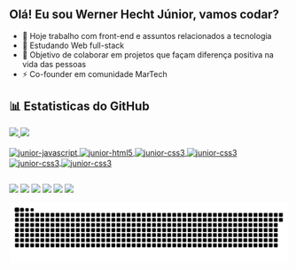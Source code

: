 ## Olá! Eu sou Werner Hecht Júnior, vamos codar?
- 🔭 Hoje trabalho com front-end e assuntos relacionados a tecnologia
- 🌱 Estudando Web full-stack
- 👯 Objetivo de colaborar em projetos que façam diferença positiva na vida das pessoas
- ⚡ Co-founder em comunidade MarTech

<h2>
<g-emoji class="g-emoji" alias="bar_chart" fallback-src="https://github.githubassets.com/images/icons/emoji/unicode/1f4ca.png">📊</g-emoji>
Estatisticas do GitHub
</h2>	

 <div>
  <a href="https://github.com/Junior-Hecht">
  <img height="180em" src="https://github-readme-stats.vercel.app/api?username=Junior-Hecht&show_icons=true&theme=midnight-purple&include_all_commits=true&count_private=true"/>
  <img height="180em" src="https://github-readme-stats.vercel.app/api/top-langs/?username=Junior-Hecht&layout=compact&langs_count=7&theme=midnight-purple"/>
</div>
  <div style="display: inline_block"><br>
    <img align="center" alt="junior-javascript" height="40" width="50"src="https://cdn.jsdelivr.net/gh/devicons/devicon/icons/javascript/javascript-original.svg" />
    <img align="center" alt="junior-html5" height="40" width="50" src="https://cdn.jsdelivr.net/gh/devicons/devicon/icons/html5/html5-original.svg">
    <img align="center" alt="junior-css3" height="40" width="50" src="https://cdn.jsdelivr.net/gh/devicons/devicon/icons/css3/css3-original.svg">
    <img align="center" alt="junior-css3" height="40" width="50" src="https://cdn.jsdelivr.net/gh/devicons/devicon/icons/nodejs/nodejs-original-wordmark.svg">
    <img align="center" alt="junior-css3" height="40" width="50" src="https://cdn.jsdelivr.net/gh/devicons/devicon/icons/amazonwebservices/amazonwebservices-plain-wordmark.svg">
    <img align="center" alt="junior-css3" height="40" width="50" src="https://cdn.jsdelivr.net/gh/devicons/devicon/icons/linux/linux-original.svg">  
</div>
  
  ##
  
<div>
  <a href="www.linkedin.com/in/werner-hecht-júnior" target="_blank"><img src="https://img.shields.io/badge/LinkedIn-0077B5?style=for-the-badge&logo=linkedin&logoColor=white"></a>
  <a href="https://api.whatsapp.com/send?phone=5548988232173" target="_blank"><img src="https://img.shields.io/badge/WhatsApp-25D366?style=for-the-badge&logo=whatsapp&logoColor=white"></a>
  <a href="https://t.me/Junior_Hecht" target="_blank"><img src="https://img.shields.io/badge/Telegram-2CA5E0?style=for-the-badge&logo=telegram&logoColor=white"></a>
  <a href="mailto:juniorhechtjr@gmail.com" target="_blank"><img src="https://img.shields.io/badge/Gmail-D14836?style=for-the-badge&logo=gmail&logoColor=white"></a>
  <a href="https://discord.gg/svYAe6mW" target="_blank"><img src="https://img.shields.io/badge/Discord-7289DA?style=for-the-badge&logo=discord&logoColor=white" target="_blank"></a> 
  <a href="https://join.slack.com/t/hiringcodersfase3/shared_invite/zt-uos2px46-AWZ5W5olenrRSJsDNB~teA" target="_blank"><img src="https://img.shields.io/badge/Slack-4A154B?style=for-the-badge&logo=slack&logoColor=white"></a>
 
	
  ![Snake animation](https://github.com/Junior-Hecht/Junior-Hecht/blob/output/github-contribution-grid-snake.svg)
</div>

 
